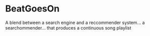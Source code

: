 BeatGoesOn
==========

A blend between a search engine and a reccommender system... a searchommender... that produces a continuous song playlist